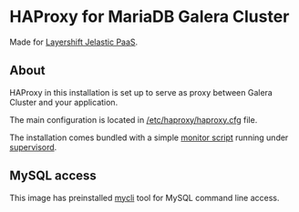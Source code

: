 # HAProxy for MariaDB Galera Cluster

Made for [Layershift Jelastic PaaS](https://www.layershift.com/jelastic).


## About

HAProxy in this installation is set up to serve as proxy between Galera Cluster and your application.

The main configuration is located in [/etc/haproxy/haproxy.cfg](https://github.com/bubbl/docker-haproxy/blob/master/haproxy.cfg) file.

The installation comes bundled with a simple [monitor script](https://github.com/bubbl/docker-haproxy/blob/master/alert.py) running under [supervisord](https://github.com/bubbl/docker-haproxy/blob/master/etc/supervisord.conf).

## MySQL access

This image has preinstalled [mycli](https://github.com/dbcli/mycli) tool for MySQL command line access.

